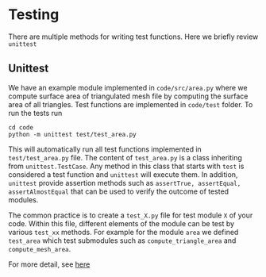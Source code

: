 # Testing

There are multiple methods for writing test functions. Here we briefly review `unittest`

## Unittest
We have an example module implemented in `code/src/area.py` where we compute surface area of 
triangulated mesh file by computing the surface area of all triangles. Test functions are implemented
in `code/test` folder. To run the tests run 
```
cd code
python -m unittest test/test_area.py
```

This will automatically run all test functions implemented in `test/test_area.py` file. 
The content of `test_area.py` is a class inheriting from `unittest.TestCase`. 
Any method in this class that starts with `test` is considered a test function and `unittest` will execute them.
In addition, `unittest` provide assertion methods such as `assertTrue, assertEqual, assertAlmostEqual` that can be used to verify the outcome of tested modules.

The common practice is to create a `test_X.py` file for test module `X` of your code. 
Within this file, different elements of the module can be test by various `test_xx` methods.
For example for the module `area` we defined `test_area` which test submodules such as 
`compute_triangle_area` and `compute_mesh_area`.

For more detail, see [here](https://realpython.com/python-testing/)